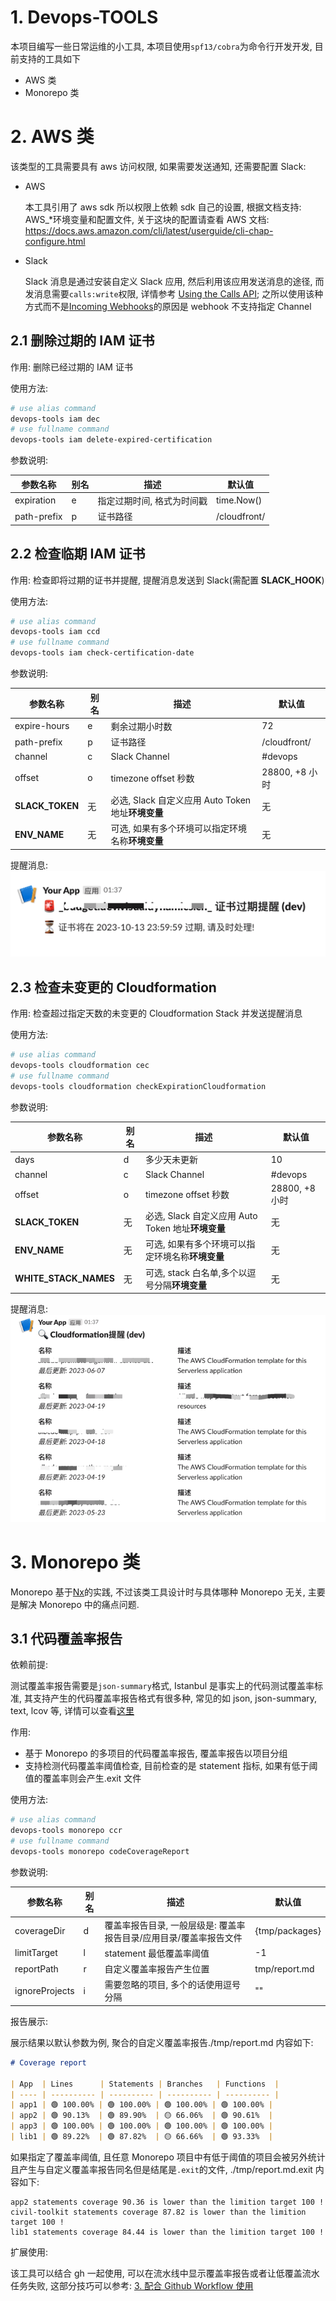 # 1. Devops-TOOLS

本项目编写一些日常运维的小工具, 本项目使用`spf13/cobra`为命令行开发开发, 目前支持的工具如下

- AWS 类
- Monorepo 类

# 2. AWS 类

该类型的工具需要具有 aws 访问权限, 如果需要发送通知, 还需要配置 Slack:

- AWS

  本工具引用了 aws sdk 所以权限上依赖 sdk 自己的设置, 根据文档支持: AWS\_\*环境变量和配置文件, 关于这块的配置请查看 AWS 文档: https://docs.aws.amazon.com/cli/latest/userguide/cli-chap-configure.html

- Slack

  Slack 消息是通过安装自定义 Slack 应用, 然后利用该应用发送消息的途径, 而发消息需要`calls:write`权限, 详情参考 [Using the Calls API](https://api.slack.com/apis/calls); 之所以使用该种方式而不是[Incoming Webhooks](https://api.slack.com/apps/A052AEV2S68/incoming-webhooks)的原因是 webhook 不支持指定 Channel

## 2.1 删除过期的 IAM 证书

作用: 删除已经过期的 IAM 证书

使用方法:

```bash
# use alias command
devops-tools iam dec
# use fullname command
devops-tools iam delete-expired-certification
```

参数说明:

| 参数名称    | 别名 | 描述                       | 默认值       |
| ----------- | ---- | -------------------------- | ------------ |
| expiration  | e    | 指定过期时间, 格式为时间戳 | time.Now()   |
| path-prefix | p    | 证书路径                   | /cloudfront/ |

## 2.2 检查临期 IAM 证书

作用: 检查即将过期的证书并提醒, 提醒消息发送到 Slack(需配置 **SLACK_HOOK**)

使用方法:

```bash
# use alias command
devops-tools iam ccd
# use fullname command
devops-tools iam check-certification-date
```

参数说明:

| 参数名称        | 别名 | 描述                                               | 默认值         |
| --------------- | ---- | -------------------------------------------------- | -------------- |
| expire-hours    | e    | 剩余过期小时数                                     | 72             |
| path-prefix     | p    | 证书路径                                           | /cloudfront/   |
| channel         | c    | Slack Channel                                      | #devops        |
| offset          | o    | timezone offset 秒数                               | 28800, +8 小时 |
| **SLACK_TOKEN** | 无   | 必选, Slack 自定义应用 Auto Token 地址**环境变量** | 无             |
| **ENV_NAME**    | 无   | 可选, 如果有多个环境可以指定环境名称**环境变量**   | 无             |

提醒消息:
![提醒消息](https://raw.githubusercontent.com/nnsay/gist/main/img20230629183823.png)

## 2.3 检查未变更的 Cloudformation

作用: 检查超过指定天数的未变更的 Cloudformation Stack 并发送提醒消息

使用方法:

```bash
# use alias command
devops-tools cloudformation cec
# use fullname command
devops-tools cloudformation checkExpirationCloudformation
```

参数说明:

| 参数名称              | 别名 | 描述                                               | 默认值         |
| --------------------- | ---- | -------------------------------------------------- | -------------- |
| days                  | d    | 多少天未更新                                       | 10             |
| channel               | c    | Slack Channel                                      | #devops        |
| offset                | o    | timezone offset 秒数                               | 28800, +8 小时 |
| **SLACK_TOKEN**       | 无   | 必选, Slack 自定义应用 Auto Token 地址**环境变量** | 无             |
| **ENV_NAME**          | 无   | 可选, 如果有多个环境可以指定环境名称**环境变量**   | 无             |
| **WHITE_STACK_NAMES** | 无   | 可选, stack 白名单,多个以逗号分隔**环境变量**      | 无             |

提醒消息:
![提醒消息](https://raw.githubusercontent.com/nnsay/gist/main/img20230630104222.png)

# 3. Monorepo 类

Monorepo 基于[Nx](https://nx.dev/)的实践, 不过该类工具设计时与具体哪种 Monorepo 无关, 主要是解决 Monorepo 中的痛点问题.

## 3.1 代码覆盖率报告

依赖前提:

测试覆盖率报告需要是`json-summary`格式, Istanbul 是事实上的代码测试覆盖率标准, 其支持产生的代码覆盖率报告格式有很多种, 常见的如 json, json-summary, text, lcov 等, 详情可以查看[这里](https://istanbul.js.org/docs/advanced/alternative-reporters/)

作用:

- 基于 Monorepo 的多项目的代码覆盖率报告, 覆盖率报告以项目分组
- 支持检测代码覆盖率阈值检查, 目前检查的是 statement 指标, 如果有低于阈值的覆盖率则会产生.exit 文件

使用方法:

```bash
# use alias command
devops-tools monorepo ccr
# use fullname command
devops-tools monorepo codeCoverageReport
```

参数说明:

| 参数名称       | 别名 | 描述                                                               | 默认值         |
| -------------- | ---- | ------------------------------------------------------------------ | -------------- |
| coverageDir    | d    | 覆盖率报告目录, 一般层级是: 覆盖率报告目录/应用目录/覆盖率报告文件 | {tmp/packages} |
| limitTarget    | l    | statement 最低覆盖率阈值                                           | -1             |
| reportPath     | r    | 自定义覆盖率报告产生位置                                           | tmp/report.md  |
| ignoreProjects | i    | 需要忽略的项目, 多个的话使用逗号分隔                               | ""             |

报告展示:

展示结果以默认参数为例, 聚合的自定义覆盖率报告./tmp/report.md 内容如下:

```markdown
# Coverage report

| App  | Lines      | Statements | Branches   | Functions  |
| ---- | ---------- | ---------- | ---------- | ---------- |
| app1 | 🟢 100.00% | 🟢 100.00% | 🟢 100.00% | 🟢 100.00% |
| app2 | 🟢 90.13%  | 🟢 89.90%  | 🟡 66.06%  | 🟢 90.61%  |
| app3 | 🟢 100.00% | 🟢 100.00% | 🟢 100.00% | 🟢 100.00% |
| lib1 | 🟢 89.22%  | 🟢 87.82%  | 🟡 66.66%  | 🟢 93.33%  |
```

如果指定了覆盖率阈值, 且任意 Monorepo 项目中有低于阈值的项目会被另外统计且产生与自定义覆盖率报告同名但是结尾是`.exit`的文件, ./tmp/report.md.exit 内容如下:

```
app2 statements coverage 90.36 is lower than the limition target 100 !
civil-toolkit statements coverage 87.82 is lower than the limition target 100 !
lib1 statements coverage 84.44 is lower than the limition target 100 !
```

扩展使用:

该工具可以结合 gh 一起使用, 可以在流水线中显示覆盖率报告或者让低覆盖流水任务失败, 这部分技巧可以参考: [3. 配合 Github Workflow 使用](https://nnsay.cn/2023/07/17/code-coverage/#3-%E9%85%8D%E5%90%88-Github-Workflow-%E4%BD%BF%E7%94%A8)
